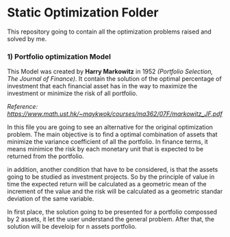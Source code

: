 # Static Optimization Folder

This repository going to contain all the optimization problems raised and solved by me.

### 1) Portfolio optimization Model

This Model was created by **Harry Markowitz** in 1952 *(Portfolio Selection, The Journal of Finance)*. It contain the solution of the optimal percentage of investment that each financial asset has in the way to maximize the investment or minimize the risk of all portfolio.

*Reference: https://www.math.ust.hk/~maykwok/courses/ma362/07F/markowitz_JF.pdf*

In this file you are going to see an alternative for the original optimization problem. The main objective is to find a optimal combination of assets that minimize the variance coefficient of all the portfolio. In finance terms, it means minimice the risk by each monetary unit that is expected to be returned from the portfolio.

in addition, another condition that have to be considered, is that the assets going to be studied as investment projects. So by the principle of value in time the expected return will be calculated as a geometric mean of the increment of the value and the risk will be calculated as a geometric standar deviation of the same variable.

In first place, the solution going to be presented for a portfolio compossed by 2 assets, it let the user understand the general problem. After that, the solution will be develoip for n assets portfolio.

